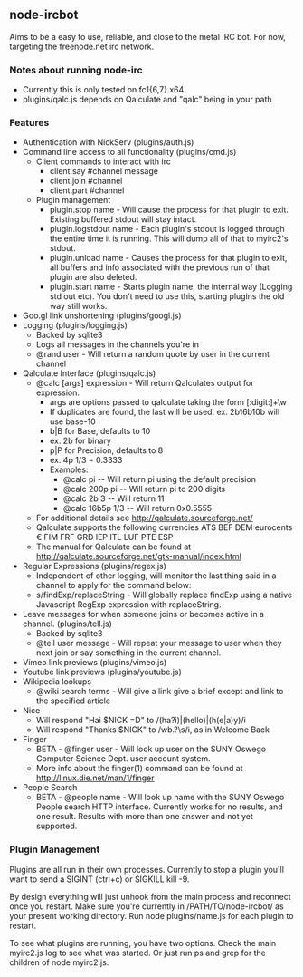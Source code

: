 ## node-ircbot

Aims to be a easy to use, reliable, and close to the metal IRC bot.  For now, targeting the freenode.net irc network.

### Notes about running node-irc
* Currently this is only tested on fc1{6,7}.x64
* plugins/qalc.js depends on Qalculate and "qalc" being in your path

### Features
* Authentication with NickServ (plugins/auth.js)
* Command line access to all functionality (plugins/cmd.js)
  * Client commands to interact with irc
    * client.say #channel message
    * client.join #channel
    * client.part #channel
  * Plugin management
    * plugin.stop name - Will cause the process for that plugin to exit.  Existing buffered stdout will stay intact.
    * plugin.logstdout name - Each plugin's stdout is logged through the entire time it is running.  This will dump all of that to myirc2's stdout.
    * plugin.unload name - Causes the process for that plugin to exit, all buffers and info associated with the previous run of that plugin are also deleted.
    * plugin.start name - Starts plugin name, the internal way (Logging std out etc).  You don't need to use this, starting plugins the old way still works.
* Goo.gl link unshortening (plugins/googl.js)
* Logging (plugins/logging.js)
  *  Backed by sqlite3
  *  Logs all messages in the channels you're in
  *  @rand user - Will return a random quote by user in the current channel
* Qalculate Interface (plugins/qalc.js)
  * @calc \[args\] expression - Will return Qalculates output for expression.
    * args are options passed to qalculate taking the form \[:digit:\]+\w
    * If duplicates are found, the last will be used.  ex.  2b16b10b will use base-10
    *  b|B for Base, defaults to 10 
      *  ex. 2b for binary
    *  p|P for Precision, defaults to 8
      * ex. 4p 1/3 = 0.3333
    * Examples:
      * @calc pi  --  Will return pi using the default precision
      * @calc 200p pi -- Will return pi to 200 digits
      * @calc 2b 3 -- Will return 11
      * @calc 16b5p 1/3 -- Will return 0x0.5555
  * For additional details see <http://qalculate.sourceforge.net/>
  * Qalculate supports the following currencies ATS BEF DEM eurocents € FIM FRF GRD IEP ITL LUF PTE ESP
  * The manual for Qalculate can be found at <http://qalculate.sourceforge.net/gtk-manual/index.html>
* Regular Expressions (plugins/regex.js)
  * Independent of other logging, will monitor the last thing said in a channel to apply for the command below:
  * s/findExp/replaceString - Will globally replace findExp using a native Javascript RegExp expression with replaceString.
* Leave messages for when someone joins or becomes active in a channel. (plugins/tell.js)
  * Backed by sqlite3
  * @tell user message - Will repeat your message to user when they next join or say something in the current channel.
* Vimeo link previews (plugins/vimeo.js)
* Youtube link previews (plugins/youtube.js)
* Wikipedia lookups
  * @wiki search terms - Will give a link give a brief except and link to the specified article
* Nice
  * Will respond "Hai $NICK =D" to /(ha?i)|(hello)|(h(e|a)y)/i
  * Will respond "Thanks $NICK" to /wb.?\s/i, as in Welcome Back
* Finger
  * BETA - @finger user - Will look up user on the SUNY Oswego Computer Science Dept. user account system.
  * More info about the finger(1) command can be found at <http://linux.die.net/man/1/finger>
* People Search
  * BETA - @people name - Will look up name with the SUNY Oswego People search HTTP interface.  Currently works for no results, and one result.  Results with more than one answer and not yet supported.

### Plugin Management 

Plugins are all run in their own processes.  Currently to stop a plugin you'll want to send a SIGINT (ctrl+c) or SIGKILL kill -9.  

By design everything will just unhook from the main process and reconnect once you restart.  Make sure you're currently in /PATH/TO/node-ircbot/ as your present working directory.  Run node plugins/name.js for each plugin to restart.

To see what plugins are running, you have two options.  Check the main myirc2.js log to see what was started.  Or just run ps and grep for the children of node myirc2.js.
